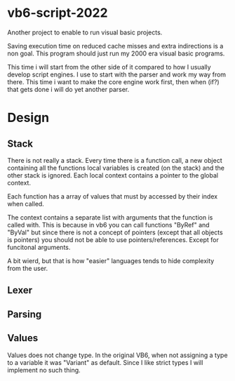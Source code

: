 # vb6-script-2022

Another project to enable to run visual basic projects.

Saving execution time on reduced cache misses and extra indirections is a non
goal. This program should just run my 2000 era visual basic programs.


This time i will start from the other side of it compared to how I usually
develop script engines. I use to start with the parser and work my way from
there. This time i want to make the core engine work first, then when (if?) 
that gets done i will do yet another parser.


# Design

## Stack
There is not really a stack. Every time there is a function call, a new
object containing all the functions local variables is created (on the stack)
and the other stack is ignored. Each local context contains a pointer to the
global context.

Each function has a array of values that must by accessed by their index when
called.

The context contains a separate list with arguments that the function is called
with. This is because in vb6 you can call functions "ByRef" and "ByVal" but
since there is not a concept of pointers (except that all objects is pointers)
you should not be able to use pointers/references. Except for funcitonal
arguments.

A bit wierd, but that is how "easier" languages tends to hide complexity from
the user.


## Lexer

## Parsing


## Values

Values does not change type. In the original VB6, when not assigning a type
to a variable it was "Variant" as default. Since I like strict types I will
implement no such thing.
